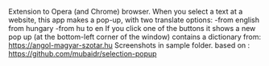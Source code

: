 Extension to Opera (and Chrome) browser. When you select a text at a website, this app makes a pop-up, with two translate options:
-from english from hungary
-from hu to en
If you click one of the buttons it shows a new pop up (at the bottom-left corner of the window) contains a dictionary from:
https://angol-magyar-szotar.hu
Screenshots in sample folder.
based on : https://github.com/mubaidr/selection-popup
